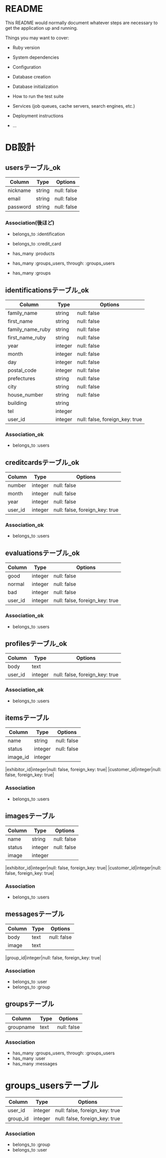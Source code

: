 # README

This README would normally document whatever steps are necessary to get the
application up and running.

Things you may want to cover:

* Ruby version

* System dependencies

* Configuration

* Database creation

* Database initialization

* How to run the test suite

* Services (job queues, cache servers, search engines, etc.)

* Deployment instructions

* ...

# DB設計
## usersテーブル_ok
|Column|Type|Options|
|------|----|-------|
|nickname|string|null: false|
|email|string|null: false|
|password|string|null: false|

### Association(後ほど)
- belongs_to :identification
- belongs_to :credit_card
- has_many :products



- has_many :groups_users,  through:  :groups_users
- has_many :groups


## identificationsテーブル_ok
|Column|Type|Options|
|------|----|-------|
|family_name|string|null: false|
|first_name|string|null: false|
|family_name_ruby|string|null: false|
|first_name_ruby|string|null: false|
|year|integer|null: false|
|month|integer|null: false|
|day|integer|null: false|
|postal_code|integer|null: false|
|prefectures|string|null: false|
|city|string|null: false|
|house_number|string|null: false|
|building|string||
|tel|integer||
|user_id|integer|null: false, foreign_key: true|

### Association_ok
- belongs_to :users


## creditcardsテーブル_ok
|Column|Type|Options|
|------|----|-------|
|number|integer|null: false|
|month|integer|null: false|
|year|integer|null: false|
|user_id|integer|null: false, foreign_key: true|

### Association_ok
- belongs_to :users


## evaluationsテーブル_ok
|Column|Type|Options|
|------|----|-------|
|good|integer|null: false|
|normal|integer|null: false|
|bad|integer|null: false|
|user_id|integer|null: false, foreign_key: true|

### Association_ok
- belongs_to :users


## profilesテーブル_ok
|Column|Type|Options|
|------|----|-------|
|body|text||
|user_id|integer|null: false, foreign_key: true|

### Association_ok
- belongs_to :users




## itemsテーブル
|Column|Type|Options|
|------|----|-------|
|name|string|null: false|
|status|integer|null: false|
|image_id|integer||


|exhibitor_id|integer|null: false, foreign_key: true|
|customer_id|integer|null: false, foreign_key: true|

### Association
- belongs_to :users


## imagesテーブル
|Column|Type|Options|
|------|----|-------|
|name|string|null: false|
|status|integer|null: false|
|image|integer||


|exhibitor_id|integer|null: false, foreign_key: true|
|customer_id|integer|null: false, foreign_key: true|

### Association
- belongs_to :users




## messagesテーブル
|Column|Type|Options|
|------|----|-------|
|body|text|null: false|
|image|text||

|group_id|integer|null: false, foreign_key: true|

### Association
- belongs_to :user
- belongs_to :group

## groupsテーブル
|Column|Type|Options|
|------|----|-------|
|groupname|text|null: false|

### Association
- has_many :groups_users,  through:  :groups_users
- has_many :user
- has_many :messages

# groups_usersテーブル
|Column|Type|Options|
|------|----|-------|
|user_id|integer|null: false, foreign_key: true|
|group_id|integer|null: false, foreign_key: true|

### Association
- belongs_to :group
- belongs_to :user


